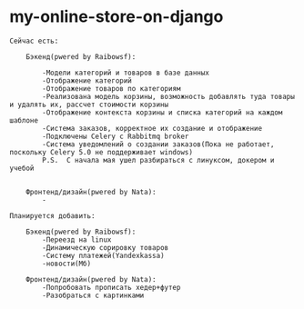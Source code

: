 # my-online-store-on-django

	Сейчас есть:
	
		Бэкенд(pwered by Raibowsf):
		
			-Модели категорий и товаров в базе данных
			-Отображение категорий
			-Отображение товаров по категориям
			-Реализована модель корзины, возможность добавлять туда товары и удалять их, рассчет стоимости корзины
			-Отображение контекста корзины и списка категорий на каждом шаблоне
			-Система заказов, корректное их создание и отображение
			-Подключены Celery с Rabbitmq broker
			-Система уведомлений о создании заказов(Пока не работает, поскольку Celery 5.0 не поддерживает windows)
			P.S.  С начала мая ушел разбираться с линуксом, докером и учебой
			
			
		Фронтенд/дизайн(pwered by Nata):
			-
			
	Планируется добавить:
	
		Бэкенд(pwered by Raibowsf):
			-Переезд на linux
			-Динамическую сорировку товаров
			-Систему платежей(Yandexkassa)
			-новости(Мб)
		    
		Фронтенд/дизайн(pwered by Nata):
			-Попробовать прописать хедер+футер
			-Разобраться с картинками 
